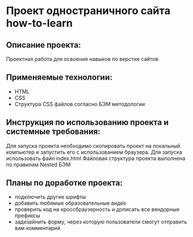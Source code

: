 # Проект одностраничного сайта how-to-learn

## Описание проекта:
Проектная работа для освоения навыков по верстке сайтов

## Применяемые технологии:
* HTML
* CSS
* Структура CSS файлов согласно БЭМ методологии

## Инструкция по использованию проекта и системные требования:
Для запуска проекта необходимо скопировать проект на локальный компьютер и запустить его с использованием браузера.  Для запуска использовать файл index.html
Файловая структура проекта выполнена по правилам Nested БЭМ

## Планы по доработке проекта:
* подключить другие шрифты
* добавить любимые образовательные видео
* проверить код на кроссбраузерность и дописать все вендорные префиксы
* задизайнить форму, через которую пользователи смогут отправить вам комментарий
